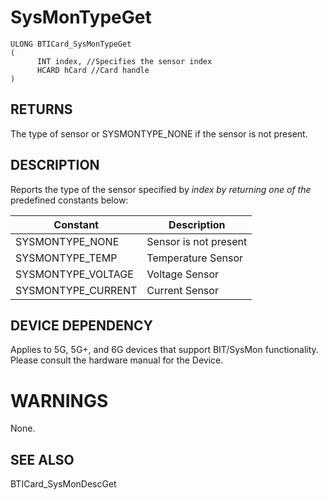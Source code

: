 # **SysMonTypeGet**

```
ULONG BTICard_SysMonTypeGet
(
      INT index, //Specifies the sensor index
      HCARD hCard //Card handle
)
```
## **RETURNS**

The type of sensor or SYSMONTYPE\_NONE if the sensor is not present.

## **DESCRIPTION**

Reports the type of the sensor specified by *index by returning one of the* predefined constants below:

| Constant           | Description           |
|--------------------|-----------------------|
| SYSMONTYPE_NONE    | Sensor is not present |
| SYSMONTYPE_TEMP    | Temperature Sensor    |
| SYSMONTYPE_VOLTAGE | Voltage Sensor        |
| SYSMONTYPE_CURRENT | Current Sensor        |

## **DEVICE DEPENDENCY**

Applies to 5G, 5G+, and 6G devices that support BIT/SysMon functionality. Please consult the hardware manual for the Device.

# **WARNINGS**

None.

## **SEE ALSO**

BTICard\_SysMonDescGet